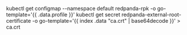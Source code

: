 kubectl get configmap --namespace default redpanda-rpk -o go-template='{{ .data.profile }}'
kubectl get secret redpanda-external-root-certificate -o go-template='{{ index .data "ca.crt" | base64decode }}' > ca.crt 
